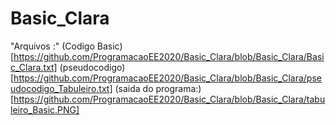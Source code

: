 # Basic_Clara

"Arquivos :" 
(Codigo Basic)[https://github.com/ProgramacaoEE2020/Basic_Clara/blob/Basic_Clara/Basic_Clara.txt]
(pseudocodigo)[https://github.com/ProgramacaoEE2020/Basic_Clara/blob/Basic_Clara/pseudocodigo_Tabuleiro.txt]
(saida do programa:)[https://github.com/ProgramacaoEE2020/Basic_Clara/blob/Basic_Clara/tabuleiro_Basic.PNG]